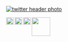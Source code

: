 [github]:https://user-images.githubusercontent.com/60987359/110144629-d5e69b00-7dd8-11eb-87e9-603d613ff9d8.png
[twitter]:https://user-images.githubusercontent.com/60987359/110144636-d7b05e80-7dd8-11eb-8df6-a31a0c832275.png
[facebook]:https://user-images.githubusercontent.com/60987359/110144639-d8e18b80-7dd8-11eb-802e-722045971ed9.png
[snapchat]:https://user-images.githubusercontent.com/60987359/110144767-fd3d6800-7dd8-11eb-91a3-8e36cb6d30ed.png

[![twitter header photo](https://pbs.twimg.com/profile_banners/2177054297/1512901091/1500x500)](https://twitter.com/crbyxwpzfl/header_photo)
<p align="center">
  <img align="left" src="https://user-images.githubusercontent.com/60987359/110144629-d5e69b00-7dd8-11eb-87e9-603d613ff9d8.png" width="20" height="20" />
  <img align="left" src="https://user-images.githubusercontent.com/60987359/110201339-d9beff80-7e62-11eb-98d2-7079db37dacf.png" width="20" height="20" />
  <img align="left" src="https://user-images.githubusercontent.com/60987359/110144639-d8e18b80-7dd8-11eb-802e-722045971ed9.png" width="20" height="20" />
</p>
<img align="left" src="https://user-images.githubusercontent.com/60987359/110144767-fd3d6800-7dd8-11eb-91a3-8e36cb6d30ed.png" width="50" height="50" />
